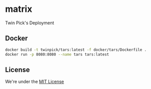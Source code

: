 # matrix

Twin Pick's Deployment

## Docker

```bash
docker build -t twinpick/tars:latest -f docker/tars/Dockerfile .
docker run -p 8080:8080 --name tars tars:latest
```

## License

We're under the [MIT License](LICENSE)
